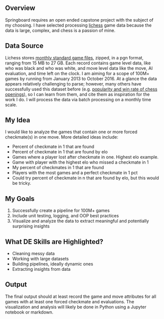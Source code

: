 ## Overview

Springboard requires an open ended capstone project with the subject of my choosing. I have selected processing [lichess](https://lichess.org/) game data because the data is large, complex, and chess is a passion of mine. 


## Data Source

Lichess stores [monthly standard game files](https://database.lichess.org/), zipped, in a pgn format, ranging from 15 MB to 27 GB. Each record contains game level data, like who was black and who was white, and move level data like the move, AI evaluation, and time left on the clock. I am aiming for a scope of 100M+ games by running from January 2013 to October 2016. At a glance the data appears relatively challenging to parse; however, many others have successfully used this dataset before (e.g. [popularity and win rate of chess openings](https://github.com/Paul566/chessOpeningStats)), so I can learn from them, and cite them as inspiration for the work I do. I will process the data via batch processing on a monthly time scale.


## My Idea

I would like to analyze the games that contain one or more forced checkmate(s) in one move. More detailed ideas include:
- Percent of checkmate in 1 that are found
- Percent of checkmate in 1 that are found by elo
- Games where a player lost after checkmate in one. Highest elo example. 
- Game with player with the highest elo who missed a checkmate in 1
- My percent of checkmates in 1 that are found
- Players with the most games and a perfect checkmate in 1 pct
- Could try percent of checkmate in n that are found by elo, but this would be tricky.


## My Goals

1. Successfully create a pipeline for 100M+ games
2. Include unit testing, logging, and OOP best practices
4. Visualize and analyze the data to extract meaningful and potentially surprising insights 


## What DE Skills are Highlighted?

- Cleaning messy data
- Working with large datasets
- Building pipelines, ideally dynamic ones
- Extracting insights from data


## Output

The final output should at least record the game and move attributes for all games with at least one forced checkmate and evaluations. The visualization and analysis will likely be done in Python using a Jupyter notebook or markdown.
